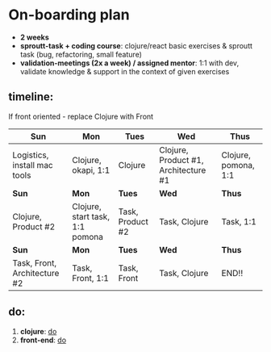 # On-boarding plan

* **2 weeks**
* **sproutt-task + coding course**: clojure/react basic exercises & sproutt task (bug, refactoring, small feature)
* **validation-meetings (2x a week) / assigned mentor**: 1:1 with dev, validate knowledge & support in the context of given exercises


## timeline:
If front oriented - replace Clojure with Front

| **Sun**                             | **Mon**                                  | **Tues**                | **Wed**                                  | **Thus**                 |
|---------------------------------|--------------------------------------|----------------------|--------------------------------------|----------------------|
| Logistics, install mac tools    | Clojure, okapi, 1:1                  | Clojure              | Clojure, Product #1, Architecture #1 | Clojure, pomona, 1:1 |
| **Sun**                         | **Mon**                              | **Tues**             | **Wed**                              | **Thus**             |
| Clojure, Product #2             | Clojure, start task, 1:1 pomona      | Task, Product #2     | Task, Clojure                        | Task, 1:1            |
| **Sun**                         | **Mon**                              | **Tues**             | **Wed**                              | **Thus**             |
| Task, Front, Architecture #2    | Task, Front, 1:1                     | Task, Front          | Task, Clojure                        | END!!                |


## do:
1. **clojure**: [do](clj)
2. **front-end**: [do](front)
